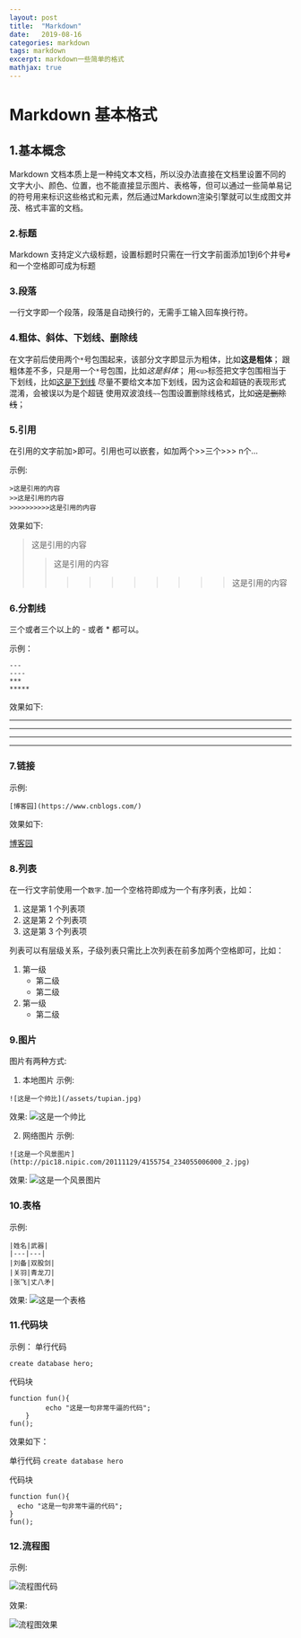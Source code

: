 ```yaml
---
layout: post
title:  "Markdown"
date:   2019-08-16 
categories: markdown
tags: markdown
excerpt: markdown一些简单的格式
mathjax: true
---
```


# Markdown 基本格式
## 1.基本概念
Markdown 文档本质上是一种纯文本文档，所以没办法直接在文档里设置不同的文字大小、颜色、位置，也不能直接显示图片、表格等，但可以通过一些简单易记的符号用来标识这些格式和元素，然后通过Markdown渲染引擎就可以生成图文并茂、格式丰富的文档。

### 2.标题
Markdown 支持定义六级标题，设置标题时只需在一行文字前面添加1到6个井号`#`和一个空格即可成为标题

### 3.段落
一行文字即一个段落，段落是自动换行的，无需手工输入回车换行符。

### 4.粗体、斜体、下划线、删除线

在文字前后使用两个`*`号包围起来，该部分文字即显示为粗体，比如**这是粗体**；
跟粗体差不多，只是用一个`*`号包围，比如*这是斜体*；
用`<u>`标签把文字包围相当于下划线，比如<u>这是下划线</u>
尽量不要给文本加下划线，因为这会和超链的表现形式混淆，会被误以为是个超链
使用双波浪线`~~`包围设置删除线格式，比如~~这是删除线~~；

### 5.引用
在引用的文字前加>即可。引用也可以嵌套，如加两个>>三个>>>
n个...

示例:
```
>这是引用的内容
>>这是引用的内容
>>>>>>>>>>这是引用的内容
```

效果如下:
>这是引用的内容
>>这是引用的内容
>>>>>>>>>>这是引用的内容

### 6.分割线
三个或者三个以上的 - 或者 * 都可以。

示例：
```
---
----
***
*****
```

效果如下:

****
****
***
*****

### 7.链接

示例:
```
[博客园](https://www.cnblogs.com/)
```
效果如下:

[博客园](https://www.cnblogs.com/)

### 8.列表
在一行文字前使用一个`数字.`加一个空格符即成为一个有序列表，比如：

1. 这是第 1 个列表项
2. 这是第 2 个列表项
3. 这是第 3 个列表项

列表可以有层级关系，子级列表只需比上次列表在前多加两个空格即可，比如：

1. 第一级
    + 第二级
    + 第二级
2. 第一级
    + 第二级

### 9.图片
图片有两种方式:
1. 本地图片
示例:
```
![这是一个帅比](/assets/tupian.jpg)
```
效果:
![这是一个帅比](/assets/tupian.jpg)

2. 网络图片
示例:
```
![这是一个风景图片](http://pic18.nipic.com/20111129/4155754_234055006000_2.jpg)
```
效果:
![这是一个风景图片](http://pic18.nipic.com/20111129/4155754_234055006000_2.jpg)

### 10.表格
示例:
```
|姓名|武器|
|---|---|
|刘备|双股剑|
|关羽|青龙刀|
|张飞|丈八矛|
```
效果:
![这是一个表格](/assets/biaoge.png)

### 11.代码块
示例：
单行代码
```
create database hero;
```

代码块
```
function fun(){
         echo "这是一句非常牛逼的代码";
    }
fun();
```

效果如下：

单行代码
`create database hero`

代码块
```
function fun(){
  echo "这是一句非常牛逼的代码";
}
fun();
```

### 12.流程图
示例:


![流程图代码](/assets/liuchengtu.png)


效果:


![流程图效果](/assets/liuchengtuxiaoguo.png)












